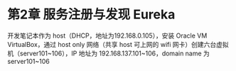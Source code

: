 # 第2章 服务注册与发现 Eureka





开发笔记本作为 host（DHCP，地址为192.168.0.105），安装 Oracle VM VirtualBox，通过 host only 网络（共享 host 可上网的 wifi 网卡）创建六台虚拟机（server101~106），IP 地址为 192.168.137.101~106，domain name 为 server101~106

